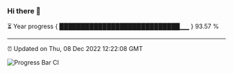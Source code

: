 ### Hi there 👋

⏳ Year progress { ████████████████████████████▁▁ } 93.57 %

---

⏰ Updated on Thu, 08 Dec 2022 12:22:08 GMT

![Progress Bar CI](https://github.com/liununu/liununu/workflows/Progress%20Bar%20CI/badge.svg)

